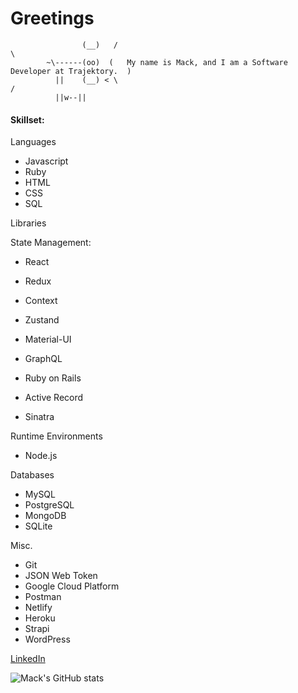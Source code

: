 # Greetings
                    (__)   /                                                                \
            ~\------(oo)  (   My name is Mack, and I am a Software Developer at Trajektory.  )
              ||    (__) < \                                                                /
              ||w--||
              
#### Skillset:

Languages
- Javascript
- Ruby
- HTML
- CSS
- SQL

Libraries

State Management:
- React
- Redux
- Context
- Zustand


- Material-UI
- GraphQL
- Ruby on Rails
- Active Record
- Sinatra

Runtime Environments
- Node.js

Databases
- MySQL
- PostgreSQL
- MongoDB
- SQLite

Misc.
- Git
- JSON Web Token
- Google Cloud Platform
- Postman
- Netlify
- Heroku
- Strapi
- WordPress


[LinkedIn](https://www.linkedin.com/in/mackmcquen/)

![Mack's GitHub stats](https://github-readme-stats.vercel.app/api?username=mackmcquen&count_private=true&show_icons=true&theme=gruvbox&hide_border=true&hide=issues,contribs)
